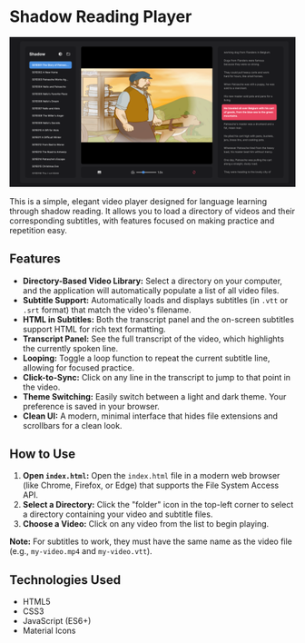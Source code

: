 # Shadow Reading Player

![Screenshot of the Shadow Reading Player](example.png)

This is a simple, elegant video player designed for language learning through shadow reading. It allows you to load a directory of videos and their corresponding subtitles, with features focused on making practice and repetition easy.

## Features

- **Directory-Based Video Library:** Select a directory on your computer, and the application will automatically populate a list of all video files.
- **Subtitle Support:** Automatically loads and displays subtitles (in `.vtt` or `.srt` format) that match the video's filename.
- **HTML in Subtitles:** Both the transcript panel and the on-screen subtitles support HTML for rich text formatting.
- **Transcript Panel:** See the full transcript of the video, which highlights the currently spoken line.
- **Looping:** Toggle a loop function to repeat the current subtitle line, allowing for focused practice.
- **Click-to-Sync:** Click on any line in the transcript to jump to that point in the video.
- **Theme Switching:** Easily switch between a light and dark theme. Your preference is saved in your browser.
- **Clean UI:** A modern, minimal interface that hides file extensions and scrollbars for a clean look.

## How to Use

1.  **Open `index.html`:** Open the `index.html` file in a modern web browser (like Chrome, Firefox, or Edge) that supports the File System Access API.
2.  **Select a Directory:** Click the "folder" icon in the top-left corner to select a directory containing your video and subtitle files.
3.  **Choose a Video:** Click on any video from the list to begin playing.

**Note:** For subtitles to work, they must have the same name as the video file (e.g., `my-video.mp4` and `my-video.vtt`).

## Technologies Used

- HTML5
- CSS3
- JavaScript (ES6+)
- Material Icons
